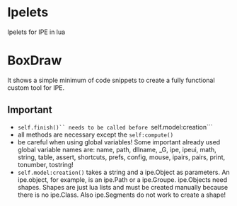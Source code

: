 # Ipelets
Ipelets for IPE in lua

# BoxDraw
It shows a simple minimum of code snippets to create a fully functional custom tool for IPE.

## Important
* ```self.finish()`` needs to be called before ```self.model:creation```
* all methods are necessary except the ```self:compute()```
* be careful when using global variables! Some important already used global variable names are: name, path, dllname, _G, ipe, ipeui, math, string, table, assert, shortcuts, prefs, config, mouse, ipairs, pairs, print, tonumber, tostring!
* ```self.model:creation()``` takes a string and a ipe.Object as parameters. An ipe.object, for example, is an ipe.Path or a ipe.Groupe. ipe.Objects need shapes. Shapes are just lua lists and must be created manually because there is no ipe.Class. Also ipe.Segments do not work to create a shape!
